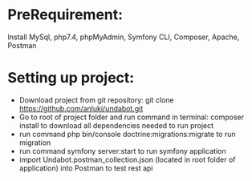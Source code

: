 # PreRequirement:

Install MySql, php7.4, phpMyAdmin, Symfony CLI, Composer, Apache, Postman 

# Setting up project:
- Download project from git repository: git clone https://github.com/anluki/undabot.git
- Go to root of project folder and run command in terminal: composer install to download all dependencies needed to run project
- run command php bin/console doctrine:migrations:migrate to run migration
- run command symfony server:start to run symfony application
- import Undabot.postman_collection.json (located in root folder of application) into Postman to test rest api
